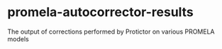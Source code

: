 # promela-autocorrector-results
The output of corrections performed by Protictor on various PROMELA models
